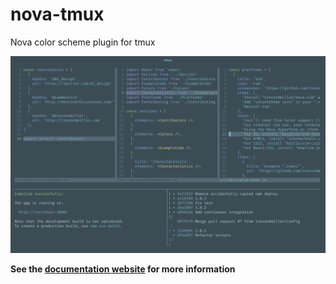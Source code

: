 # nova-tmux

Nova color scheme plugin for tmux

![Screenshot](/assets/screenshot.png?raw=true "Screenshot")

**See the [documentation website](https://trevordmiller.github.io/nova) for more information**
